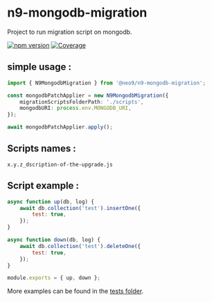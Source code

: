 # n9-mongodb-migration

Project to run migration script on mongodb.

[![npm version](https://img.shields.io/npm/v/@neo9/n9-mongodb-migration.svg)](https://www.npmjs.com/package/@neo9/n9-mongodb-migration)
[![Coverage](https://img.shields.io/codecov/c/github/neo9/n9-mongodb-migration/master.svg)](https://codecov.io/gh/neo9/n9-mongodb-migration)

## simple usage :

```typescript
import { N9MongodbMigration } from '@neo9/n9-mongodb-migration';

const mongodbPatchApplier = new N9MongodbMigration({
	migrationScriptsFolderPath: './scripts',
	mongodbURI: process.env.MONGODB_URI,
});

await mongodbPatchApplier.apply();
```

## Scripts names :

`x.y.z_dscription-of-the-upgrade.js`

## Script example :

```js
async function up(db, log) {
	await db.collection('test').insertOne({
		test: true,
	});
}

async function down(db, log) {
	await db.collection('test').deleteOne({
		test: true,
	});
}

module.exports = { up, down };
```

More examples can be found in the [tests folder](https://github.com/neo9/n9-mongodb-migration/tree/master/test/fixtures).
